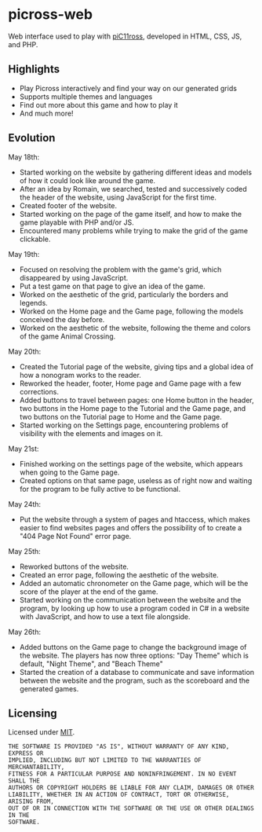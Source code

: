 # picross-web

Web interface used to play with [piC11ross](https://github.com/inspwastaken/piC11ross), developed in HTML, CSS, JS, and PHP.

## Highlights

 - Play Picross interactively and find your way on our generated grids
 - Supports multiple themes and languages
 - Find out more about this game and how to play it
 - And much more!

## Evolution

May 18th:
  - Started working on the website by gathering different ideas and models of how it could look like around the game.
  - After an idea by Romain, we searched, tested and successively coded the header of the website, using JavaScript for the first time.
  - Created footer of the website.
  - Started working on the page of the game itself, and how to make the game playable with PHP and/or JS. 
  - Encountered many problems while trying to make the grid of the game clickable.

May 19th:
  - Focused on resolving the problem with the game's grid, which disappeared by using JavaScript.
  - Put a test game on that page to give an idea of the game.
  - Worked on the aesthetic of the grid, particularly the borders and legends.
  - Worked on the Home page and the Game page, following the models conceived the day before.
  - Worked on the aesthetic of the website, following the theme and colors of the game Animal Crossing.

May 20th:
  - Created the Tutorial page of the website, giving tips and a global idea of how a nonogram works to the reader.
  - Reworked the header, footer, Home page and Game page with a few corrections.
  - Added buttons to travel between pages: one Home button in the header, two buttons in the Home page to the Tutorial and the Game page, and two buttons on the Tutorial page to Home and the Game page.
  - Started working on the Settings page, encountering problems of visibility with the elements and images on it.

May 21st:
  - Finished working on the settings page of the website, which appears when going to the Game page.
  - Created options on that same page, useless as of right now and waiting for the program to be fully active to be functional.

May 24th:
  - Put the website through a system of pages and htaccess, which makes easier to find websites pages and offers the possibility of to create a "404 Page Not Found" error page.

May 25th:
  - Reworked buttons of the website.
  - Created an error page, following the aesthetic of the website.
  - Added an automatic chronometer on the Game page, which will be the score of the player at the end of the game.
  - Started working on the communication between the website and the program, by looking up how to use a program coded in C# in a website with JavaScript, and how to use a text file alongside.

May 26th:
  - Added buttons on the Game page to change the background image of the website. The players has now three options: "Day Theme" which is default, "Night Theme", and "Beach Theme"
  - Started the creation of a database to communicate and save information between the website and the program, such as the scoreboard and the generated games.

## Licensing

Licensed under [MIT](LICENSE).

```
THE SOFTWARE IS PROVIDED "AS IS", WITHOUT WARRANTY OF ANY KIND, EXPRESS OR
IMPLIED, INCLUDING BUT NOT LIMITED TO THE WARRANTIES OF MERCHANTABILITY,
FITNESS FOR A PARTICULAR PURPOSE AND NONINFRINGEMENT. IN NO EVENT SHALL THE
AUTHORS OR COPYRIGHT HOLDERS BE LIABLE FOR ANY CLAIM, DAMAGES OR OTHER
LIABILITY, WHETHER IN AN ACTION OF CONTRACT, TORT OR OTHERWISE, ARISING FROM,
OUT OF OR IN CONNECTION WITH THE SOFTWARE OR THE USE OR OTHER DEALINGS IN THE
SOFTWARE.
```
